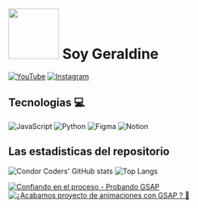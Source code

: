 # <img src="https://media.giphy.com/media/lGhBlBMIN2XsEteTN3/giphy.gif" width="100"/> Soy Geraldine

[![YouTube](https://img.shields.io/badge/YouTube-%23FF0000.svg?style=for-the-badge&logo=YouTube&logoColor=white)](https://www.youtube.com/@krisgege)
[![Instagram](https://img.shields.io/badge/Instagram-%23E4405F.svg?style=for-the-badge&logo=Instagram&logoColor=white)](https://www.instagram.com/kris_geraldine.0225/)

## Tecnologias 💻
![JavaScript](https://img.shields.io/badge/javascript-%23323330.svg?style=for-the-badge&logo=javascript&logoColor=%23F7DF1E)
![Python](https://img.shields.io/badge/python-3670A0?style=for-the-badge&logo=python&logoColor=ffdd54)
![Figma](https://img.shields.io/badge/figma-%23F24E1E.svg?style=for-the-badge&logo=figma&logoColor=white)
![Notion](https://img.shields.io/badge/Notion-%23000000.svg?style=for-the-badge&logo=notion&logoColor=white)

## Las estadisticas del repositorio
![Condor Coders' GitHub stats](https://github-readme-stats.vercel.app/api?username=KrisGerald02&show_icons=true&theme=dark) ![Top Langs](https://github-readme-stats.vercel.app/api/top-langs/?username=KrisGerald02&layout=compact&theme=dark)

[![Confiando en el proceso - Probando GSAP](https://ytcards.demolab.com/?id=owvv5EkbDvo&title=Confiando+en+el+proceso+-+Probando+GSAP&lang=en&timestamp=1719432534&background_color=%230d1117&title_color=%23ffffff&stats_color=%23dedede&max_title_lines=1&width=250&border_radius=5 "Confiando en el proceso - Probando GSAP")](https://www.youtube.com/watch?v=owvv5EkbDvo)
[![¿Acabamos proyecto de animaciones con GSAP ? 🤔](https://ytcards.demolab.com/?id=3_peheYGBXs&title=%C2%BFAcabamos+proyecto+de+animaciones+con+GSAP+%3F+%F0%9F%A4%94&lang=en&timestamp=1719142321&background_color=%230d1117&title_color=%23ffffff&stats_color=%23dedede&max_title_lines=1&width=250&border_radius=5 "¿Acabamos proyecto de animaciones con GSAP ? 🤔")](https://www.youtube.com/watch?v=3_peheYGBXs)
<!-- END YOUTUBE-CARDS -->
